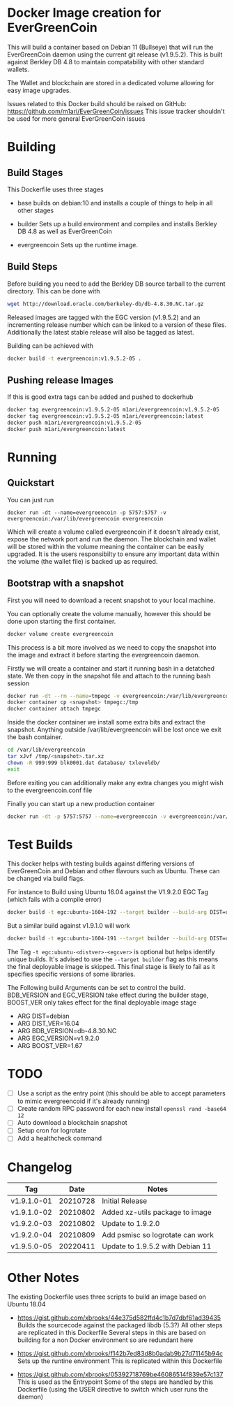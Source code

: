 # Docker Image creation for EverGreenCoin

This will build a container based on Debian 11 (Bullseye) that will run the EverGreenCoin daemon using the current git release (v1.9.5.2). This is built against Berkley DB 4.8 to maintain compatability with other standard wallets.

The Wallet and blockchain are stored in a dedicated volume allowing for easy image upgrades.

Issues related to this Docker build should be raised on GitHub: https://github.com/m1ari/EverGreenCoin/issues This issue tracker shouldn't be used for more general EverGreenCoin issues

# Building
## Build Stages
This Dockerfile uses three stages
* base
builds on debian:10 and installs a couple of things to help in all other stages

* builder
Sets up a build environment and compiles and installs Berkley DB 4.8 as well as EverGreenCoin

* evergreencoin
Sets up the runtime image.

## Build Steps

Before building you need to add the Berkley DB source tarball to the current directory. This can be done with
```bash
wget http://download.oracle.com/berkeley-db/db-4.8.30.NC.tar.gz
```

Released images are tagged with the EGC version (v1.9.5.2) and an incrementing release number which can be linked to a version of these files. Additionally the latest stable release will also be tagged as latest.


Building can be achieved with
```bash
docker build -t evergreencoin:v1.9.5.2-05 .
```

## Pushing release Images

If this is good extra tags can be added and pushed to dockerhub
```bash
docker tag evergreencoin:v1.9.5.2-05 m1ari/evergreencoin:v1.9.5.2-05
docker tag evergreencoin:v1.9.5.2-05 m1ari/evergreencoin:latest
docker push m1ari/evergreencoin:v1.9.5.2-05
docker push m1ari/evergreencoin:latest
```

# Running
## Quickstart

You can just run
```
docker run -dt --name=evergreencoin -p 5757:5757 -v evergreencoin:/var/lib/evergreencoin evergreencoin
```
Which will create a volume called evergreencoin if it doesn't already exist, expose the network port and run the daemon.
The blockchain and wallet will be stored within the volume meaning the container can be easily upgraded. It is the users responsibilty to ensure any important data within the volume (the wallet file) is backed up as required.

## Bootstrap with a snapshot
First you will need to download a recent snapshot to your local machine.

You can optionally create the volume manually, however this should be done upon starting the first container.
```bash
docker volume create evergreencoin
```
This process is a bit more involved as we need to copy the snapshot into the image and extract it before starting the evergreencoin daemon.

Firstly we will create a container and start it running bash in a detatched state. We then copy in the snapshot file and attach to the running bash session
```bash
docker run -dt --rm --name=tmpegc -v evergreencoin:/var/lib/evergreencoin --entrypoint=bash evergreencoin
docker container cp <snapshot> tmpegc:/tmp
docker container attach tmpegc
```

Inside the docker container we install some extra bits and extract the snapshot. Anything outside /var/lib/evergreencoin will be lost once we exit the bash container.
```bash
cd /var/lib/evergreencoin
tar xJvf /tmp/<snapshot>.tar.xz
chown -R 999:999 blk0001.dat database/ txleveldb/
exit
```
Before exiting you can additionally make any extra changes you might wish to the evergreencoin.conf file

Finally you can start up a new production container
```bash
docker run -dt -p 5757:5757 --name=evergreencoin -v evergreencoin:/var/lib/evergreencoin evergreencoin:latest

```

# Test Builds
This docker helps with testing builds against differing versions of EverGreenCoin and Debian and other flavours such as Ubuntu. These can be changed via build flags.

For instance to Build using Ubuntu 16.04 against the V1.9.2.0 EGC Tag (which fails with a compile error)
```bash
docker build -t egc:ubuntu-1604-192 --target builder --build-arg DIST=ubuntu --build-arg DIST_VER=16.04 --build-arg EGC_VERSION=v1.9.2.0 .
```

But a similar build against v1.9.1.0 will work
```bash
docker build -t egc:ubuntu-1604-191 --target builder --build-arg DIST=ubuntu --build-arg DIST_VER=16.04 --build-arg EGC_VERSION=v1.9.1.0 .
```

The Tag `-t egc:ubuntu-<distver>-<egcver>` is optional but helps identify unique builds. It's advised to use the `--target builder` flag as this means the final deployable image is skipped. This final stage is likely to fail as it specifies specific versions of some libraries.

The Following build Arguments can be set to control the build. BDB_VERSION and EGC_VERSION take effect during the builder stage, BOOST_VER only takes effect for the final deployable image stage
* ARG DIST=debian
* ARG DIST_VER=16.04
* ARG BDB_VERSION=db-4.8.30.NC
* ARG EGC_VERSION=v1.9.2.0
* ARG BOOST_VER=1.67

# TODO
- [ ] Use a script as the entry point (this should be able to accept parameters to mimic evergreencoid if it's already running)
- [ ] Create random RPC password for each new install `openssl rand -base64 12`
- [ ] Auto download a blockchain snapshot
- [ ] Setup cron for logrotate
- [ ] Add a healthcheck command

# Changelog
| Tag         | Date     | Notes                 |
|-------------|----------|-----------------------|
| v1.9.1.0-01 | 20210728 | Initial Release       |
| v1.9.1.0-02 | 20210802 | Added xz-utils package to image |
| v1.9.2.0-03 | 20210802 | Update to 1.9.2.0     |
| v1.9.2.0-04 | 20210809 | Add psmisc so logrotate can work |
| v1.9.5.0-05 | 20220411 | Update to 1.9.5.2 with Debian 11 |

# Other Notes

The existing Dockerfile uses three scripts to build an image based on Ubuntu 18.04
* https://gist.github.com/xbrooks/44e375d582ffd4c1b7d7dbf61ad39435
Builds the sourcecode against the packaged libdb (5.3?)
All other steps are replicated in this Dockerfile
Several steps in this are based on building for a non Docker environment so are redundant here

* https://gist.github.com/xbrooks/f142b7ed83d8b0adab9b27d71145b94c
Sets up the runtine environment
This is replicated within this Dockerfile

* https://gist.github.com/xbrooks/05392718769be46086514f839e57c137
This is used as the Entrypoint
Some of the steps are handled by this Dockerfile (using the USER directive to switch which user runs the daemon)


